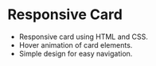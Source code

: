 # Responsive Card

* Responsive card using HTML and CSS.
* Hover animation of card elements.
* Simple design for easy navigation.

